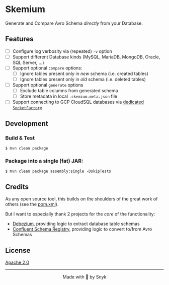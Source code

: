 # Skemium

Generate and Compare Avro Schema _directly_ from your Database.

## Features

* [ ] Configure log verbosity via (repeated) `-v` option
* [ ] Support different Database kinds (MySQL, MariaDB, MongoDB, Oracle, SQL Server, ...)
* [ ] Support optional `compare` options:
  * [ ] Ignore tables present only in _new_ schema (i.e. created tables)
  * [ ] Ignore tables present only in _old_ schema (i.e. deleted tables)
* [ ] Support optional `generate` options
  * [ ] Exclude table columns from generated schema
  * [ ] Store metadata in local `.skemium.meta.json` file
* [ ] Support connecting to GCP CloudSQL databases via
      [dedicated `SocketFactory`](https://github.com/GoogleCloudPlatform/cloud-sql-jdbc-socket-factory)

## Development

### Build & Test

```shell
$ mvn clean package
```

### Package into a single (fat) JAR:

```shell
$ mvn clean package assembly:single -DskipTests
```

## Credits

As any open source tool, this builds on the shoulders of the great work of others (see the [pom.xml](./pom.xml)).

But I want to especially thank 2 projects for the _core_ of the functionality:
  * [Debezium](https://github.com/debezium/debezium), providing logic to extract database table schemas
  * [Confluent Schema Registry](https://github.com/confluentinc/schema-registry),
    providing logic to convert to/from Avro Schemas

## License

[Apache 2.0](./LICENSE)

---

<div style="text-align: center;">Made with 💜 by Snyk</div>
